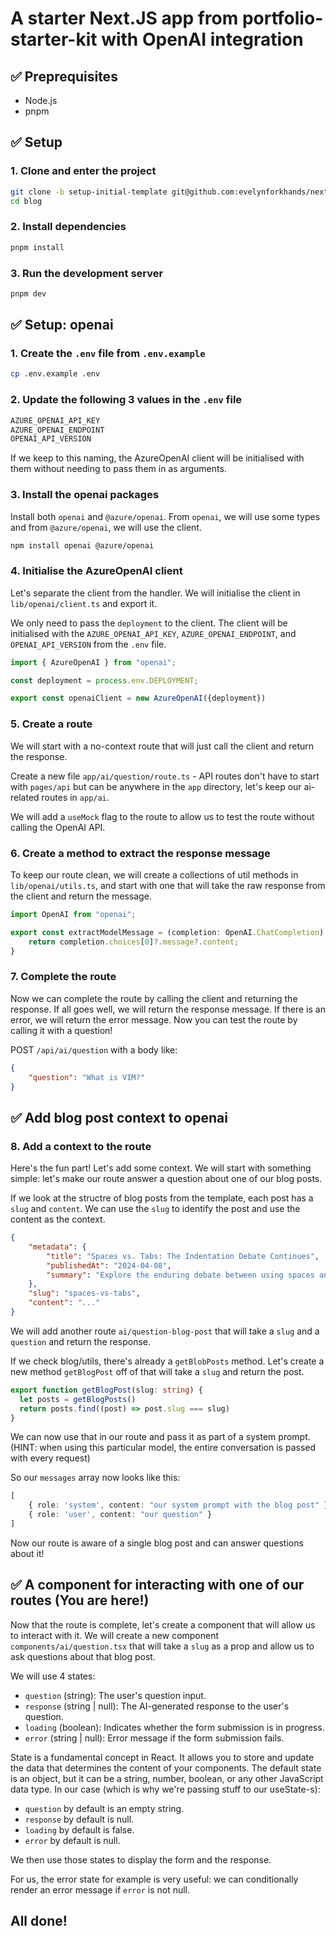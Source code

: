 # A starter Next.JS app from portfolio-starter-kit with OpenAI integration

## ✅ Preprequisites

- Node.js
- pnpm

## ✅ Setup

### 1. Clone and enter the project

```bash
git clone -b setup-initial-template git@github.com:evelynforkhands/next-gpt-demo-blog.git
cd blog
```

### 2. Install dependencies

```bash
pnpm install
```

### 3. Run the development server

```bash
pnpm dev
```

## ✅  Setup: openai

### 1. Create the `.env` file from `.env.example` 

```bash
cp .env.example .env
```

### 2. Update the following 3 values in the `.env` file

```bash
AZURE_OPENAI_API_KEY
AZURE_OPENAI_ENDPOINT
OPENAI_API_VERSION
```
If we keep to this naming, the AzureOpenAI client will be initialised with them without needing to pass them in as arguments.

### 3. Install the openai packages

Install both `openai` and `@azure/openai`. From `openai`, we will use some types and from `@azure/openai`, we will use the client.


```bash
npm install openai @azure/openai
```

### 4. Initialise the AzureOpenAI client

Let's separate the client from the handler. We will initialise the client in `lib/openai/client.ts` and export it.

We only need to pass the `deployment` to the client. The client will be initialised with the `AZURE_OPENAI_API_KEY`, `AZURE_OPENAI_ENDPOINT`, and `OPENAI_API_VERSION` from the `.env` file.

```typescript
import { AzureOpenAI } from "openai";

const deployment = process.env.DEPLOYMENT;

export const openaiClient = new AzureOpenAI({deployment})
```

### 5. Create a route 

We will start with a no-context route that will just call the client and return the response.

Create a new file `app/ai/question/route.ts` - API routes don't have to start with `pages/api` but can be anywhere in the `app` directory, let's keep our ai-related routes in `app/ai`.

We will add a `useMock` flag to the route to allow us to test the route without calling the OpenAI API.


### 6. Create a method to extract the response message

To keep our route clean, we will create a collections of util methods in `lib/openai/utils.ts`, and start with one that will take the raw response from the client and return the message.

```typescript
import OpenAI from "openai";

export const extractModelMessage = (completion: OpenAI.ChatCompletion) => {
    return completion.choices[0]?.message?.content;
}
```

### 7. Complete the route

Now we can complete the route by calling the client and returning the response. If all goes well, we will return the response message. If there is an error, we will return the error message. Now you can test the route by calling it with a question!

POST `/api/ai/question` with a body like:

```json
{
    "question": "What is VIM?"
}
```

## ✅ Add blog post context to openai


### 8. Add a context to the route

Here's the fun part! Let's add some context. We will start with something simple: let's make our route answer a question about one of our blog posts.

If we look at the structre of blog posts from the template, each post has a `slug` and `content`. 
We can use the `slug` to identify the post and use the content as the context.

```json
{
    "metadata": {
        "title": "Spaces vs. Tabs: The Indentation Debate Continues",
        "publishedAt": "2024-04-08",
        "summary": "Explore the enduring debate between using spaces and tabs for code indentation, and why this choice matters more than you might think."
    },
    "slug": "spaces-vs-tabs",
    "content": "..."
}

```

We will add another route `ai/question-blog-post` that will take a `slug` and a `question` and return the response.

If we check blog/utils, there's already a `getBlobPosts` method. Let's create a new method `getBlogPost` off of that will take a `slug` and return the post.

```typescript   
export function getBlogPost(slug: string) {
  let posts = getBlogPosts()
  return posts.find((post) => post.slug === slug)
}
```

We can now use that in our route and pass it as part of a system prompt. (HINT: when using this particular model, the entire conversation is passed with every request)

So our `messages` array now looks like this:

```typescript
[
    { role: 'system', content: "our system prompt with the blog post" },
    { role: 'user', content: "our question" }
]
```

Now our route is aware of a single blog post and can answer questions about it!

## ✅ A component for interacting with one of our routes (You are here!)

Now that the route is complete, let's create a component that will allow us to interact with it. We will create a new component `components/ai/question.tsx` that will take a `slug` as a prop and allow us to ask questions about that blog post.

We will use 4 states:

- `question` (string): The user's question input.
- `response` (string | null): The AI-generated response to the user's question.
- `loading` (boolean): Indicates whether the form submission is in progress.
- `error` (string | null): Error message if the form submission fails.

State is a fundamental concept in React. It allows you to store and update the data that determines the content of your components. The default state is an object, but it can be a string, number, boolean, or any other JavaScript data type. In our case (which is why we're passing stuff to our useState-s):

- `question` by default is an empty string.
- `response` by default is null.
- `loading` by default is false.
- `error` by default is null.

We then use those states to display the form and the response.

For us, the error state for example is very useful: we can conditionally render an error message if `error` is not null.

## All done!